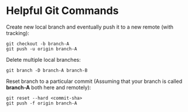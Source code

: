 # Helpful Git Commands

Create new local branch and eventually push it to a new remote (with tracking):
```
git checkout -b branch-A
git push -u origin branch-A
```

Delete multiple local branches:
```
git branch -D branch-A branch-B
```

Reset branch to a particular commit
(Assuming that your branch is called **branch-A** both here and remotely):
```
git reset --hard <commit-sha>
git push -f origin branch-A
```
